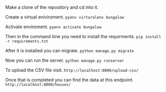 Make a clone of the repository and cd into it.

Create a virtual eniviroment.
``` pyenv virturalenv bungalow ```

Activate enviroment.
```pyenv activate bungalow```

Then in the command liine you need to install the requirments. 
``` pip install -r requirements.txt ```

After it is installed you can migrate.
```python manage.py migrate```

Now you can run the server.
```python manage.py runserver```

To upload the CSV file visit.
```http://localhost:8000/upload-csv/```

Once that is completed you can find the data at this endpoint.
```http://localhost:8000/houses/```
